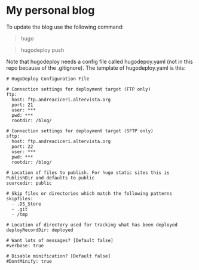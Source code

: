 # My personal blog
To update the blog use the following command:
> hugo

> hugodeploy push

Note that hugodeploy needs a config file called hugodepoy.yaml (not in this repo because of the .gitignore).
The template of hugodeploy.yaml is this:

```
# HugoDeploy Configuration File

# Connection settings for deployment target (FTP only)
ftp:
  host: ftp.andreaciceri.altervista.org
  port: 21
  user: ***
  pwd: ***
  rootdir: /blog/

# Connection settings for deployment target (SFTP only)
sftp:
  host: ftp.andreaciceri.altervista.org
  port: 22
  user: ***
  pwd: ***
  rootdir: /blog/

# Location of files to publish. For hugo static sites this is PublishDir and defaults to public
sourcedir: public

# Skip files or directories which match the following patterns
skipfiles:
  - .DS_Store
  - .git
  - /tmp

# Location of directory used for tracking what has been deployed
deployRecordDir: deployed

# Want lots of messages? [Default false]
#verbose: true

# Disable minification? [Default false]
#DontMinify: true
```
